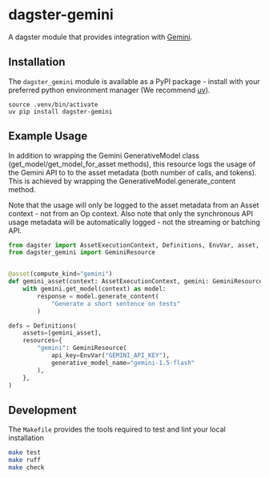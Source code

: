 # dagster-gemini

A dagster module that provides integration with [Gemini](https://deepmind.google/technologies/gemini/).

## Installation

The `dagster_gemini` module is available as a PyPI package - install with your preferred python 
environment manager (We recommend [uv](https://github.com/astral-sh/uv)).

```
source .venv/bin/activate
uv pip install dagster-gemini
```

## Example Usage

In addition to wrapping the Gemini GenerativeModel class (get_model/get_model_for_asset methods), 
this resource logs the usage of the Gemini API to to the asset metadata (both number of calls, and tokens). 
This is achieved by wrapping the GenerativeModel.generate_content method.

Note that the usage will only be logged to the asset metadata from an Asset context -
not from an Op context.
Also note that only the synchronous API usage metadata will be automatically logged - 
not the streaming or batching API.

```python
from dagster import AssetExecutionContext, Definitions, EnvVar, asset, define_asset_job
from dagster_gemini import GeminiResource


@asset(compute_kind="gemini")
def gemini_asset(context: AssetExecutionContext, gemini: GeminiResource):
    with gemini.get_model(context) as model:
        response = model.generate_content(
            "Generate a short sentence on tests"
        )

defs = Definitions(
    assets=[gemini_asset],
    resources={
        "gemini": GeminiResource(
            api_key=EnvVar("GEMINI_API_KEY"),
            generative_model_name="gemini-1.5-flash"
        ),
    },
)
```


## Development

The `Makefile` provides the tools required to test and lint your local installation

```sh
make test
make ruff
make check
```
